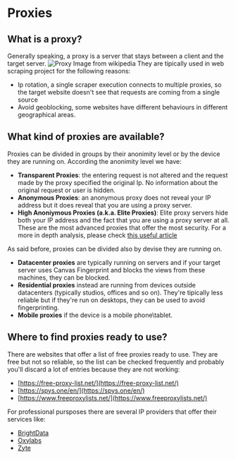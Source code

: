 # Proxies

## What is a proxy?
Generally speaking, a proxy is a server that stays between a client and the target server.
![Proxy Image from wikipedia](https://github.com/reanalytics-databoutique/webscraping-open-project/blob/main/Images/Tools/1200px-Open_proxy_h2g2bob.jpg)
They are tipically used in web scraping project for the following reasons:
- Ip rotation, a single scraper execution connects to multiple proxies, so the target website doesn't see that requests are coming from a single source
- Avoid geoblocking, some websites have different behaviours in different geographical areas.

## What kind of proxies are available?
Proxies can be divided in groups by their anonimity level or by the device they are running on.
According the anonimity level we have:
- **Transparent Proxies**: the entering request is not altered and the request made by the proxy specified the original Ip. No information about the original request or user is hidden.
- **Anonymous Proxies**: an anonymous proxy does not reveal your IP address but it does reveal that you are using a proxy server.
- **High Anoniymous Proxies (a.k.a. Elite Proxies)**: Elite proxy servers hide both your IP address and the fact that you are using a proxy server at all. These are the most advanced proxies that offer the most security.
For a more in depth analysis, please check [this useful article](https://proxyscrape.com/blog/proxy-anonymity-levels)

As said before, proxies can be divided also by devise they are running on.
- **Datacenter proxies** are typically running on servers and if your target server uses Canvas Fingerprint and blocks the views from these machines, they can be blocked.
- **Residential proxies** instead are running from devices outside datacenters (typically studios, offices and so on). They're tipically less reliable but if they're run on desktops, they can be used to avoid fingerprinting.
- **Mobile proxies** if the device is a mobile phone\tablet.

## Where to find proxies ready to use?
There are websites that offer a list of free proxies ready to use. They are free but not so reliable, so the list can be checked frequently and probably you'll discard a lot of entries because they are not working:
- [https://free-proxy-list.net/](https://free-proxy-list.net/)
- [https://spys.one/en/](https://spys.one/en/)
- [https://www.freeproxylists.net/](https://www.freeproxylists.net/)

For professional pursposes there are several IP providers that offer their services like:
- [BrightData](https://brightdata.com/lp/proxy-network)
- [Oxylabs](https://oxylabs.io/)
- [Zyte](https://www.zyte.com/smart-proxy-manager/)

